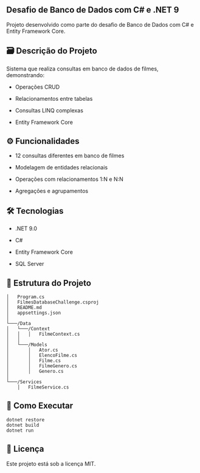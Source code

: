 ## Desafio de Banco de Dados com C# e .NET 9
Projeto desenvolvido como parte do desafio de Banco de Dados com C# e Entity Framework Core.

## 🗃️ Descrição do Projeto
Sistema que realiza consultas em banco de dados de filmes, demonstrando:

- Operações CRUD

- Relacionamentos entre tabelas

- Consultas LINQ complexas

- Entity Framework Core

## ⚙️ Funcionalidades
- 12 consultas diferentes em banco de filmes

- Modelagem de entidades relacionais

- Operações com relacionamentos 1:N e N:N

- Agregações e agrupamentos

## 🛠️ Tecnologias
- .NET 9.0

- C#

- Entity Framework Core

- SQL Server

## 📂 Estrutura do Projeto
```/FilmesDatabaseChallenge
│   Program.cs
│   FilmesDatabaseChallenge.csproj
│   README.md
│   appsettings.json
│
└───/Data
│   └───/Context
│   │   │   FilmeContext.cs
│   │
│   └───/Models
│       │   Ator.cs
│       │   ElencoFilme.cs
│       │   Filme.cs
│       │   FilmeGenero.cs
│       │   Genero.cs
│
└───/Services
    │   FilmeService.cs
```
## 🚀 Como Executar
```
dotnet restore
dotnet build
dotnet run
```
## 📝 Licença
Este projeto está sob a licença MIT.
